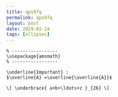 ```yaml
---
title: qps97q
permalink: qps97q
layout: post
date: 2019-02-24
tags: [ellipses]
---
```


```latex% Dans le préambule
% -----------------
\usepackage{amsmath}
% -----------------

\underline{Important} :
$\overline{A} =\overline{\overline{A}}$

\[ \underbrace{ a+b+\ldots+z }_{26} \]
```